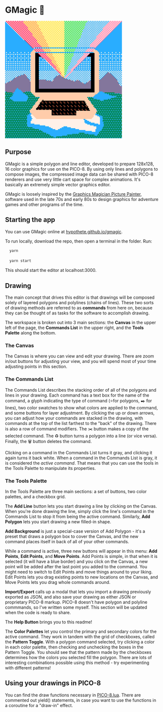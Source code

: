 # GMagic 🧙

![Rendered output from the PICO-8](screenshots/computergraphics.png)

## Purpose

GMagic is a simple polygon and line editor, developed to prepare 128x128, 16 color graphics for use on the PICO-8. By using only lines and polygons to compose images, the compressed image data can be shared with PICO-8 renderers and use very little cart space for complex animations. It's basically an extremely simple vector graphics editor.

GMagic is loosely inspired by the [Graphics Magician Picture Painter](http://graphicsmagician.com/polarware/), software used in the late 70s and early 80s to design graphics for adventure games and other programs of the time.

## Starting the app

You can use GMagic online at [hypothete.github.io/gmagic](https://hypothete.github.io/gmagic).

To run locally, download the repo, then open a terminal in the folder. Run:

```bash
  yarn

  yarn start
```

This should start the editor at localhost:3000.

## Drawing

The main concept that drives this editor is that drawings will be composed solely of layered polygons and polylines (chains of lines). These two sorts of drawing methods are referred to as **commands** from here on, because they can be thought of as tasks for the software to accomplish drawing.

The workspace is broken out into 3 main sections: the **Canvas** in the upper left of the page, the **Commands List** in the upper right, and the **Tools Palette** along the bottom.

### The Canvas

The Canvas is where you can view and edit your drawing. There are zoom in/out buttons for adjusting your view, and you will spend most of your time adjusting points in this section.

### The Commands List

The Commands List describes the stacking order of all of the polygons and lines in your drawing. Each command has a text box for the name of the command, a glyph indicating the type of command (⭐for polygons, ✒️ for lines), two color swatches to show what colors are applied to the command, and some buttons for layer adjustment. By clicking the up or down arrows, you can adjust how your commands are stacked in the drawing, with commands at the top of the list farthest to the "back" of the drawing. There is also a row of command modifiers. The ✂️ button makes a copy of the selected command. The ♻️ button turns a polygon into a line (or vice versa). Finally, the 🗑️ button deletes the command.

Clicking on a command in the Commands List turns it gray, and clicking it again turns it back white. When a command in the Commands List is gray, it is considered the *active command*. That means that you can use the tools in the Tools Palette to manipulate its properties.

### The Tools Palette

In the Tools Palette are three main sections: a set of buttons, two color palettes, and a checkbox grid.

The **Add Line** button lets you start drawing a line by clicking on the Canvas. When you're done drawing the line, simply click the line's command in the Commands List to stop it from being the active command. Similarly, **Add Polygon** lets you start drawing a new filled-in shape.

**Add Background** is just a special-case version of Add Polygon - it's a preset that draws a polygon box to cover the Canvas, and the new command places itself in back of all of your other commands.

While a command is active, three new buttons will appear in this menu: **Add Points**, **Edit Points**, and **Move Points**. Add Points is simple, in that when it is selected (it will have a blue border) and you click on the Canvas, a new point will be added after the last point you added to the command. You might need to switch to Edit Points and move things around to your liking. Edit Points lets you drag existing points to new locations on the Canvas, and Move Points lets you drag whole commands around.

**Import/Export** calls up a modal that lets you import a drawing previously exported as JSON, and also save your drawing as either JSON or proprietary PICO-8 markup. PICO-8 doesn't have polygon and polyline commmands, so I've written some myself. This section will be updated when the code is ready to share.

The **Help Button** brings you to this readme!

The **Color Palettes** let you control the primary and secondary colors for the active command. They work in tandem with the grid of checkboxes, called the **Pattern Toggle**. With a polygon command selected, try clicking a color in each color palette, then checking and unchecking the boxes in the Pattern Toggle. You should see that the pattern made by the checkboxes determines how the colors you selected fill the polygon. There are lots of interesting combinations possible using this method - try experimenting with different patterns!

## Using your drawings in PICO-8

You can find the draw functions necessary in [PICO-8.lua](PICO-8.lua). There are commented out yield() statements, in case you want to use the functions in a coroutine for a "draw-in" effect.